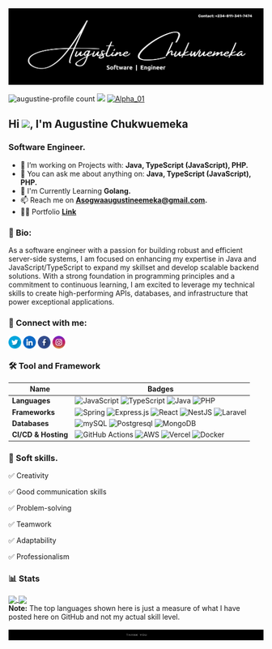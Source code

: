 
<!-- banner -->
<img src="Github Background.png" alt="My Profile Banner content (Augustine chukwuemeka software Engineer)">
<!-- banner -->

<!-- wiget -->
<p align="left"> <img src="https://komarev.com/ghpvc/?username=010binary&label=Profile%20views&color=0e75b6&style=flat" alt="augustine-profile count" /> <a href="https://www.github.com/010binary" target="_blank" rel="noreferrer"><img src="https://img.shields.io/github/followers/010binary?logo=github&style=flat&color=0e75b6&labelColor=grey" /></a> <a href="https://twitter.com/August13200296" target="blank"><img src="https://img.shields.io/twitter/follow/Alpha_01?logo=twitter&style=flat&color=0e75b6&labelColor=grey" alt="Alpha_01" /></a>  </p>
<!-- wiget -->

<h2 align="left">Hi <img src="https://media.giphy.com/media/hvRJCLFzcasrR4ia7z/giphy.gif" width="20px"/>, I'm Augustine Chukwuemeka</h2><h3 align="left">Software Engineer.</h3>

- 🔭 I’m working on Projects with: **Java, TypeScript (JavaScript), PHP.**
- 💬 You can ask me about anything on: **Java, TypeScript (JavaScript), PHP.**
- 🌱 I'm Currently Learning **Golang.**
- 📫 Reach me on **Asogwaaugustineemeka@gmail.com.**
- 🤵🏾 Portfolio <a href="https://portfolio-mu-gold-43.vercel.app/" target="blank">**Link**</a>

<h3 align="left">💫 Bio:</h3>
<p align="left">As a software engineer with a passion for building robust and efficient server-side systems, I am focused on enhancing my expertise in Java and JavaScript/TypeScript to expand my skillset and develop scalable backend solutions. With a strong foundation in programming principles and a commitment to continuous learning, I am excited to leverage my technical skills to create high-performing APIs, databases, and infrastructure that power exceptional applications.</p>

<h3 align="left">🔗 Connect with me:</h3>
<p align="left">
<a href="https://x.com/August13200296" target="blank"><img align="center" src="twitter.png" alt="augustine32fg" height="25" width="25" /></a>
<a href="https://www.linkedin.com/in/alpha-augustine" target="blank"><img align="center" src="linkedin.png" alt="augustine32fg" height="25" width="25" /></a>
<a href="https://www.facebook.com/augustine.emeka.1253" target="blank"><img align="center" src="facebook.png" alt="aaugustine32fg" height="25" width="25" /></a>
<a href="https://www.instagram.com/10_binary" target="blank"><img align="center" src="instagram.png" alt="augustine32fg" height="25" width="25" /></a>
<!--<a href="https://dribbble.com/daslam" target="blank"><img align="center" src="dribble.png" alt="daslam" height="25" width="25" /></a>
<a href="https://www.behance.net/dhikrulaslam" target="blank"><img align="center" src="behance.png" alt="dhikrulaslam" height="25" width="25" /></a>
<a href="https://www.youtube.com/@adtec_exe" target="blank"><img align="center" src="youtube.png" alt="adtec_exe" height="25" width="25" /></a>-->
</p>

<h3 align="left">🛠 Tool and Framework</h3>

Name | Badges
--- | --- 
**Languages**  | ![JavaScript](https://img.shields.io/badge/JavaScript-323330?style=for-the-badge&logo=javascript&logoColor=F7DF1E) ![TypeScript](https://img.shields.io/badge/TypeScript-323330?style=for-the-badge&logo=typescript&logoColor=000cf5) ![Java](https://img.shields.io/badge/Java-323330?style=for-the-badge&logo=spring&logoColor=6DB33F) ![PHP](https://img.shields.io/badge/PHP-777BB4?style=for-the-badge&logo=php&logoColor=white)
**Frameworks** | ![Spring](https://img.shields.io/badge/spring-323330?style=for-the-badge&logo=spring&logoColor=6DB33F) ![Express.js](https://img.shields.io/badge/Express.js-000?style=for-the-badge&logo=express&logoColor=white) ![React](https://img.shields.io/badge/React-20232A?style=for-the-badge&logo=react&logoColor=61dafb) ![NestJS](https://img.shields.io/badge/NestJS-E0234E?style=for-the-badge&logo=nestjs&logoColor=white) ![Laravel](https://img.shields.io/badge/Laravel-FF2D20?style=for-the-badge&logo=laravel&logoColor=white)
**Databases**  | ![mySQL](https://img.shields.io/badge/mysql-000000?style=for-the-badge&logo=mysql&logoColor=white) ![Postgresql](https://img.shields.io/badge/postgresql-000000?style=for-the-badge&logo=postgresql&logoColor=4169E1)  ![MongoDB](https://img.shields.io/badge/MongoDB-6DA55F?style=for-the-badge&logo=mongodb&logoColor=white) 
**CI/CD & Hosting**   | ![GitHub Actions](https://img.shields.io/badge/github%20actions-%232671E5.svg?style=for-the-badge&logo=githubactions&logoColor=white) ![AWS](https://img.shields.io/badge/aws-000000?style=for-the-badge&logo=amazonwebservices&logoColor=white) ![Vercel](https://img.shields.io/badge/Vercel-000000?style=for-the-badge&logo=Vercel&logoColor=white) ![Docker](https://img.shields.io/badge/docker-000000?style=for-the-badge&logo=docker&logoColor=white)
</p> 

<!--![Django](https://img.shields.io/badge/Django-092E20?style=for-the-badge&logo=django&logoColor=white) -->
<h3 align="left">👔 Soft skills.</h3>

✅ Creativity

✅ Good communication skills

✅ Problem-solving

✅ Teamwork

✅ Adaptability

✅ Professionalism 

<h3 align="left">📊 Stats</h3>

<a href="https://github.com/010binary/convoychat">
  <img height=200 align="center" src="https://github-readme-stats.vercel.app/api/top-langs/?username=010binary&layout=compact&theme=dark&border_color=292e35&hide_border=false&langs_count=8&card_width=320" />
</a>

 <a href="https://github.com/010binary/github-readme-stats">
  <img height=200 align="center" src="https://github-readme-stats.vercel.app/api?username=010binary&show_icons=true&border_color=292e35&locale=en&theme=dark&rank_icon=github" />
</a>
<br/>
 <b>Note:</b> The top languages shown here is just a measure of what I have posted here on GitHub and not my actual skill level.
<br/>
<br>
<img src="footer.png">
